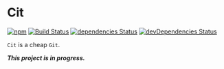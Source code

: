 # Cit
[![npm](https://img.shields.io/npm/v/cit.svg?style=flat-square)](https://www.npmjs.com/package/cit)
[![Build Status](https://img.shields.io/travis/com/shamofu/cit/master.svg?style=flat-square)](https://travis-ci.com/shamofu/cit)
[![dependencies Status](https://img.shields.io/david/shamofu/cit.svg?style=flat-square)](https://david-dm.org/shamofu/cit)
[![devDependencies Status](https://img.shields.io/david/dev/shamofu/cit.svg?style=flat-square)](https://david-dm.org/shamofu/cit?type=dev)

`Cit` is a cheap `Git`.

***This project is in progress.***
